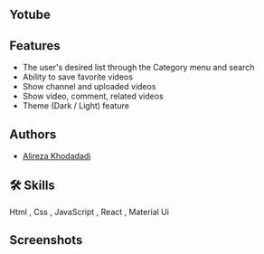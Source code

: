 
## Yotube
## Features

- The user's desired list through the Category menu and search
- Ability to save favorite videos
- Show channel and uploaded videos
- Show video, comment, related videos
- Theme (Dark / Light) feature



## Authors

- [Alireza Khodadadi](https://github.com/ProgrammerFront077)


## 🛠 Skills
Html , Css , JavaScript , React , Material Ui


## Screenshots

 


